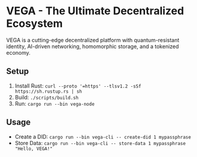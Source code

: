 # VEGA - The Ultimate Decentralized Ecosystem

VEGA is a cutting-edge decentralized platform with quantum-resistant identity, AI-driven networking, homomorphic storage, and a tokenized economy.

## Setup
1. Install Rust: `curl --proto '=https' --tlsv1.2 -sSf https://sh.rustup.rs | sh`
2. Build: `./scripts/build.sh`
3. Run: `cargo run --bin vega-node`

## Usage
- Create a DID: `cargo run --bin vega-cli -- create-did 1 mypassphrase`
- Store Data: `cargo run --bin vega-cli -- store-data 1 mypassphrase "Hello, VEGA!"`
